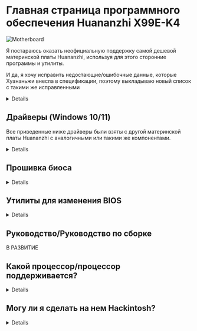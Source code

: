 [Инструменты Aptio V]: https://disk.yandex.com/d/XrZjsImaqxl8Uw
[прямо здесь]: https://github.com/sebasrock156/Huananzhi-X99E-K4-Opencore
[Аудиодрайверы]: https://disk.yandex.com/d/BKA4xXawvF9A5g
[Драйверы Ethernet для W10]: https://disk.yandex.com/d/6tnhHA-dLl722A
[Драйверы Ethernet для W11]: https://disk.yandex.com/d/fhP0IMHFQ9G_bQ
[Оригинальный образ BIOS]: https://disk.yandex.com/d/IfRq0nUPbis_PA
[Разблокированный образ BIOS]: https://disk.yandex.com/d/CsDEiHx0HybnpQ
[Драйвер набора микросхем]: https://disk.yandex.com/d/euJ3FOuvMJ6gOw
[AMI EXPRESS GUIDE]: https://github.com/sebasrock156/Huananzhi-X99E-K4-Home/blob/main/AMIXpress-Guide.md

# Главная страница программного обеспечения Huananzhi X99E-K4

![Motherboard](https://i.imgur.com/FtSCjxq.png)

Я постараюсь оказать неофициальную поддержку самой дешевой материнской платы Huananzhi, используя для этого сторонние программы и утилиты.

И да, я хочу исправить недостающие/ошибочные данные, которые Хуананьжи внесла в спецификации, поэтому выкладываю новый список с такими же исправленными

<details>
  
---
Компонент | Описание
---|:--:
Чипсет | Intel P55 или HM55 (случайно)
Розетка | Intel LGA 2011-3
Слоты оперативной памяти | Поддержка DDR4(x4) до 128ГБ (максимум)
Частота оперативной памяти. | Поддержка четырехканальных (2 или 4 слотов) модулей с частотой от 1866 МГц до 2400 МГц с ECC или non-ECC.
Интерфейс хранилища | Sаtа 2.0(x3)@3Гбит/с
Расширение хранилища | Один слот M.2 2280 NVME PCIEx4 3.0 при 32 Гбит/с или M.2 NGFF Sata 2.0 при 3 Гбит/с
Звуковая карта | Realtek HD Audio ALC897 (максимальная поддержка объемного звука 5.1)
Сетевая карта | Realtek Ethernet RTL8168 1 Гбит/с.
Интерфейс питания | ATX 24 контакта + ATX 12 В 8 контактов
Интерфейс вентилятора | Вентилятор ЦП (x2) 4-контактный (вентиляторы с 3-контактным разъемом также совместимы)
Источник питания | От 6 до 8 фаз электропитания (блок питания 600Вт или выше)
Размеры | 210*182мм micro-ATX
Задняя панель | Порт PS/2 (x2), USB 2.0 @ 480 Мбит/с (x6), сетевой порт (RJ45), аудиоинтерфейс (3 гнезда)
Передняя панель | (Только разъемы) USB 2.0(1x), USB 3.0(x1) Аудиоинтерфейс (x1) COM-порт (x1), интерфейс питания/перезагрузки
Поддерживаемая система | Windows (7, 10 и 11), GNU/Linux (x86_64), MacOS (только с Hackintosh)
---
</details>

## Драйверы (Windows 10/11)

Все приведенные ниже драйверы были взяты с другой материнской платы Huananzhi с аналогичными или такими же компонентами.

<details>

[Драйвер набора микросхем] (унаследован от материнской платы X99-P4F)

[Аудиодрайверы] (унаследованы от материнской платы X99-P4F)

[Драйверы Ethernet для W10] | [Драйверы Ethernet для W11] (унаследованы от материнской платы X99-P4F) 

⚠ **Отказ от ответственности** ⚠: Если вы используете такие утилиты, как Driver Booster, эти драйверы могут повредить что-то в системе, действуйте осторожно.

---
  
</details>

## Прошивка биоса

<details>
  
Поскольку официального файла от Хуананьжи у нас нет, я взял на себя задачу сделать дамп со своей материнской платы.

[Оригинальный образ BIOS]: это дамп стокового BIOS с моей материнской платы без изменений.

[Разблокированный образ BIOS]: это BIOS с включенными/разблокированными настройками разгона. (**РЕКОМЕНДУЕТСЯ ТОЛЬКО ДЛЯ ПРОЦЕССОРОВ XEON 16XX V3/V4 И CORE EXTREME; Я НЕ ГАРАНТИРУЮ ХОРОШИЕ РЕЗУЛЬТАТЫ**)

Попробуйте использовать хак Turbo Boost, если у вас Xeon V3; в моем случае у меня Xeon V4 и он может вообще не работать.
---

</details>

## Утилиты для изменения BIOS

<details>
  
⚠ **СОВЕТ** ⚠: Здесь я хочу подать апелляцию на добросовестное использование, некоторые инструменты являются утечками из технических служб и предприятий, их обратное проектирование обычно незаконно, но здесь оно используется в образовательных целях.

[Инструменты Aptio V]: С помощью этих инструментов мы можем модифицировать и прошивать новые прошивки BIOS.

Чтобы узнать, как они работают, я прилагаю [AMI EXPRESS GUIDE] (на английском языке), чтобы легко и просто открывать и прошивать прошивки.

---
</details>

## Руководство/Руководство по сборке

В РАЗВИТИЕ

## Какой процессор/процессор поддерживается?

<details>
На основе сокета (LGA 2011-3) могут поддерживаться все процессоры с этим сокетом, но южный мост (чипсет) остается загадкой. Ниже я перечислил некоторые протестированные процессоры с этой материнской платой:

---
Серия | Модель | Технические характеристики | Примечания
---|---|---|:--:
Core | i7-5820K | Haswell-E, 6 ядер/12 потоков, 3,3 ГГц/3,6 ГГц в режиме Turbo, TDP 140 Вт | Совместим с блоком питания мощностью 500Вт.  
Core | i7-5930К | Haswell-E, 6 ядер/12 потоков, 3,5 ГГц/3,7 ГГц в режиме Turbo, TDP 140 Вт | Совместим с блоком питания мощностью 500Вт.
Core | i7-6800К | Broadwell-E, 6 ядер/12 потоков, 3,4 ГГц/3,6 ГГц в режиме Turbo, TDP 140 Вт | Совместим с блоком питания мощностью 500Вт.
Core | i7-6850K | Broadwell-E, 6 ядер/12 потоков, 3,6 ГГц/3,8 ГГц в режиме Turbo, TDP 140 Вт | Совместим с блоком питания мощностью 500Вт.
Core | i7-6900К | Broadwell-E, 8 ядер/16 потоков, 3,2 ГГц/3,7 ГГц в режиме Turbo, TDP 140 Вт | Совместим с блоком питания мощностью 500Вт.
Core Extreme | i7-5960X | Haswell-E, 8 ядер/16 потоков, 3,0 ГГц/3,5 ГГц в режиме Turbo, TDP 140 Вт | Совместим с блоком питания мощностью 500Вт.
Core Extreme | i7-6950X | Broadwell-E, 10 ядер/20 потоков, 3,0 ГГц/3,5 ГГц в режиме Turbo, TDP 140 Вт | Совместим с блоком питания мощностью 650Вт.
Xeon | Серия E5-1600 и E5-2600 V3 | Haswell-EP | Совместим с блоком питания мощностью 750Вт или более.
Xeon | Серии E5-1600 и E5-2600 V4 | Broadwell-EP | Совместим с блоком питания мощностью 750Вт или более.
Xeon | Серия E5-4600 V3 | Haswell-EP | Совместим с блоком питания мощностью 650 Вт, но с использованием только модулей ECC RAM (предварительно проверьте пропускную способность)
Xeon | Серия E5-4600 V4 | Broadwell-EP | Совместим с блоком питания мощностью 750 Вт, но с использованием только модулей ECC RAM (предварительно проверьте пропускную способность)
---
  
</details>

## Могу ли я сделать на нем Hackintosh?

<details>

Короткий ответ: ДА, можете.

Длинный ответ — ДА, но: на самом деле нам нужно знать, какой набор микросхем материнской платы (HM55 или P55), звуковая карта и графический процессор используются для ее запуска.

Для варианта с набором микросхем HM55 я работаю в некоторых EFI для загрузки MacOS как ПК Hackintosh, [прямо здесь]

---

</details>
